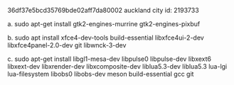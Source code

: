 36df37e5bcd35769bde02aff7da80002
auckland city id: 2193733


a. 
sudo apt-get install gtk2-engines-murrine gtk2-engines-pixbuf
 
b.
sudo apt install xfce4-dev-tools build-essential libxfce4ui-2-dev libxfce4panel-2.0-dev git libwnck-3-dev
 
c.
sudo apt-get install libgl1-mesa-dev libpulse0 libpulse-dev libxext6 libxext-dev libxrender-dev libxcomposite-dev liblua5.3-dev liblua5.3 lua-lgi lua-filesystem libobs0 libobs-dev meson build-essential gcc git
